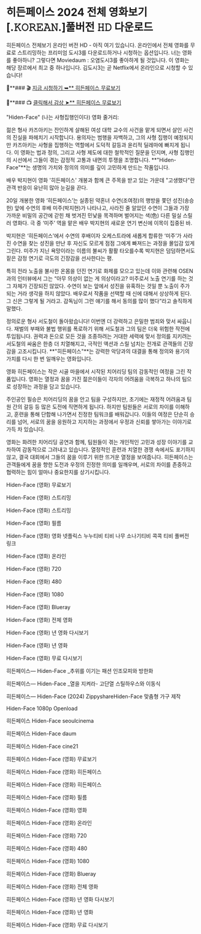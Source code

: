 # 히든페이스 2024 전체 영화보기[.𝙺𝙾𝚁𝙴𝙰𝙽.]풀버전 𝙷𝙳 다운로드

히든페이스 전체보기 온라인 버전 HD - 아직 여기 있습니다. 온라인에서 전체 영화를 무료로 스트리밍하는 프리미엄 도시3를 다운로드하거나 시청하는 옵션입니다. 너는 영화를 좋아하니? 그렇다면 Moviedaum : 오염도시3를 좋아하게 될 것입니다. 이 영화는 해당 장르에서 최고 중 하나입니다. 김도시3는 곧 Netflix에서 온라인으로 시청할 수 있습니다!

🔗**### 🎬 [지금 시청하기 ➥** 히든페이스 무료보기](https://t.co/tlTIjLZS78)

🎥**### 📺 [클릭해서 감상 ➤** 히든페이스 무료보기](https://t.co/tlTIjLZS78)

"Hiden-Face" (나는 사형집행인이다) 영화 줄거리:

젊은 형사 카즈아키는 잔인하게 살해된 여성 대학 교수의 사건을 맡게 되면서 살인 사건의 진실을 파헤치기 시작합니다. 용의자는 범행을 자백하고, 그의 사형 집행이 예정되지만 카즈아키는 사형을 집행하는 역할에서 도덕적 갈등과 윤리적 딜레마에 빠지게 됩니다. 이 영화는 법과 정의, 그리고 사형 제도에 대한 철학적인 질문을 던지며, 사형 집행인의 시선에서 그들이 겪는 감정적 고통과 내면의 투쟁을 조명합니다. **"Hiden-Face"**는 생명의 가치와 정의의 의미를 깊이 고민하게 만드는 작품입니다.

배우 박지현이 영화 '히든페이스' 개봉과 함께 큰 주목을 받고 있는 가운데 "고생했다"란 관객 반응이 유난히 많아 눈길을 끈다.

20일 개봉한 영화 ‘히든페이스’는 실종된 약혼녀 수연(조여정)의 행방을 쫓던 성진(송승헌) 앞에 수연의 후배 미주(박지현)가 나타나고, 사라진 줄 알았던 수연이 그들과 가장 가까운 비밀의 공간에 갇힌 채 벗겨진 민낯을 목격하며 벌어지는 색(色) 다른 밀실 스릴러 영화다. 극 중 ‘미주’ 역을 맡은 배우 박지현의 새로운 연기 변신에 이목이 집중된 바.

박지현은 ‘히든페이스’에서 수연의 후배이자 오케스트라에 새롭게 합류한 ‘미주’가 사라진 수연을 찾는 성진을 만난 후 자신도 모르게 점점 그에게 빠져드는 과정을 몰입감 있게 그린다. 미주가 지닌 욕망이라는 이름의 불씨가 활활 타오를수록 박지현은 덤덤하면서도 짙은 감정 연기로 극도의 긴장감을 선사한다는 평.

특히 전라 노출을 불사한 온몸을 던진 연기로 화제를 모으고 있는데 이와 관련해 OSEN과의 인터뷰에서 그는 “아무 의상이 없는 게 의상이라고? 미주로서 노출 연기를 하는 것 그 자체가 긴장되진 않았다. 수연이 보는 앞에서 성진을 유혹하는 것일 뿐 노출이 주가 되는 거라 생각을 하지 않았다. 배우로서 작품을 선택할 때 신에 대해서 상상하게 된다. 그 신은 그렇게 될 거라고. 감독님이 그런 얘기를 해서 동의를 많이 했다”라고 솔직하게 말했다.

정의로운 형사 서도철이 돌아왔습니다! 이번엔 더 강력하고 은밀한 범죄와 맞서 싸웁니다. 재벌의 부패와 불법 행위를 폭로하기 위해 서도철과 그의 팀은 더욱 위험한 작전에 투입됩니다. 권력과 돈으로 모든 것을 조종하려는 거대한 세력에 맞서 정의를 지키려는 서도철의 싸움은 한층 더 치열해지고, 극적인 액션과 스릴 넘치는 전개로 관객들의 긴장감을 고조시킵니다. **"히든페이스"**는 강력한 악당과의 대결을 통해 정의와 용기의 가치를 다시 한 번 일깨우는 영화입니다.

영화 히든페이스는 작은 시골 마을에서 시작된 치어리딩 팀의 감동적인 여정을 그린 작품입니다. 영화는 열정과 꿈을 가진 젊은이들이 각자의 어려움을 극복하고 하나의 팀으로 성장하는 과정을 담고 있습니다.

주인공인 필승은 치어리딩의 꿈을 안고 팀을 구성하지만, 초기에는 재정적 어려움과 팀원 간의 갈등 등 많은 도전에 직면하게 됩니다. 하지만 팀원들은 서로의 차이를 이해하고, 훈련을 통해 단합해 나가면서 진정한 팀워크를 배워갑니다. 이들의 여정은 단순히 승리를 넘어, 서로의 꿈을 응원하고 지지하는 과정에서 우정과 신뢰를 쌓아가는 이야기로 가득 차 있습니다.

영화는 화려한 치어리딩 공연과 함께, 팀원들이 겪는 개인적인 고민과 성장 이야기를 교차하여 감동적으로 그려내고 있습니다. 열정적인 훈련과 치열한 경쟁 속에서도 포기하지 않고, 결국 대회에서 그들의 꿈을 이루기 위한 뜨거운 열정을 보여줍니다. 히든페이스는 관객들에게 꿈을 향한 도전과 우정의 진정한 의미를 일깨우며, 서로의 차이를 존중하고 협력하는 힘이 얼마나 중요한지를 상기시킵니다.

Hiden-Face (영화) 무료보기

Hiden-Face (영화) 스트리밍

Hiden-Face (영화) 스트리밍

Hiden-Face (영화) 필름

Hiden-Face (영화) 영화 넷플릭스 누누티비 티비 나무 소나기티비 콕콕 티비 풀버전 링크

Hiden-Face (영화) 온라인

Hiden-Face (영화) 720

Hiden-Face (영화) 480

Hiden-Face (영화) 1080

Hiden-Face (영화) Blueray

Hiden-Face (영화) 전체 영화

Hiden-Face (영화) 년 영화 다시보기

Hiden-Face (영화) 년 영화

Hiden-Face (영화) 무료 다시보기

히든페이스— Hiden-Face _추위를 이기는 패션 인조모피와 방한화

히든페이스— Hiden-Face _열을 지켜라- 고단열 스틸하우스와 이동식

히든페이스— Hiden-Face (2024) ZippyshareHiden-Face 맞춤형 가구 제작

Hiden-Face 1080p Openload

히든페이스 Hiden-Face seoulcinema

히든페이스 Hiden-Face daum

히든페이스 Hiden-Face cine21

히든페이스 Hiden-Face (영화) 무료보기

히든페이스 Hiden-Face (영화) 히든페이스

히든페이스 Hiden-Face (영화) 히든페이스

히든페이스 Hiden-Face (영화) 필름

히든페이스 Hiden-Face (영화) 영화

히든페이스 Hiden-Face (영화) 온라인

히든페이스 Hiden-Face (영화) 720

히든페이스 Hiden-Face (영화) 480

히든페이스 Hiden-Face (영화) 1080

히든페이스 Hiden-Face (영화) Blueray

히든페이스 Hiden-Face (영화) 전체 영화

히든페이스 Hiden-Face (영화) 년 영화 다시보기

히든페이스 Hiden-Face (영화) 년 영화

히든페이스 Hiden-Face (영화) 무료 다시보기
